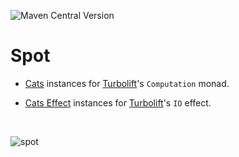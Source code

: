 ![Maven Central Version](https://img.shields.io/maven-central/v/io.github.marcinzh/spot-core_3)

# Spot

- [Cats](https://github.com/typelevel/cats) instances for [Turbolift](https://github.com/marcinzh/turbolift)'s `Computation` monad. 

- [Cats Effect](https://github.com/typelevel/cats-effect) instances for [Turbolift](https://github.com/marcinzh/turbolift)'s `IO` effect. 

&nbsp;

![spot](https://github.com/marcinzh/spot/assets/29376956/073cf951-35bc-4002-818b-2e0ed1eaec78)


